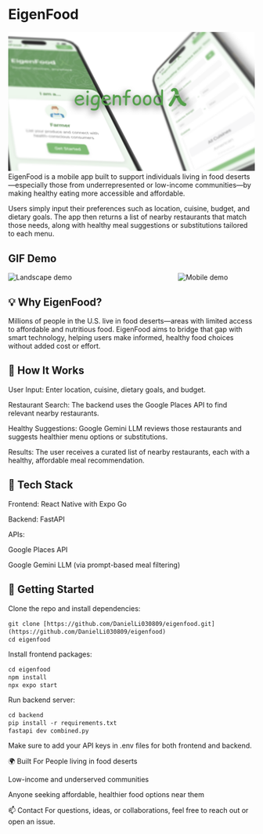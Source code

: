 # EigenFood
![banner](https://github.com/sa-mi/eigenfood/blob/daniel/banner.png)
EigenFood is a mobile app built to support individuals living in food deserts—especially those from underrepresented or low-income communities—by making healthy eating more accessible and affordable.

Users simply input their preferences such as location, cuisine, budget, and dietary goals. The app then returns a list of nearby restaurants that match those needs, along with healthy meal suggestions or substitutions tailored to each menu.

## GIF Demo

<p style="display: flex; align-items: center; gap: 1rem;">
  <img
    src="https://github.com/user-attachments/assets/df597f76-2381-4eb8-a17b-8e9ab80a9a57"
    alt="Landscape demo"
    width="95%"
  />
  <img
    src="https://github.com/user-attachments/assets/e4ec3379-3a35-46ae-b4e6-6eec60523b15"
    alt="Mobile demo"
    width="45%"
  />
</p>


## 💡 Why EigenFood?
Millions of people in the U.S. live in food deserts—areas with limited access to affordable and nutritious food. EigenFood aims to bridge that gap with smart technology, helping users make informed, healthy food choices without added cost or effort.

## 🔧 How It Works
User Input: Enter location, cuisine, dietary goals, and budget.

Restaurant Search: The backend uses the Google Places API to find relevant nearby restaurants.

Healthy Suggestions: Google Gemini LLM reviews those restaurants and suggests healthier menu options or substitutions.

Results: The user receives a curated list of nearby restaurants, each with a healthy, affordable meal recommendation.

## 🧰 Tech Stack
Frontend: React Native with Expo Go

Backend: FastAPI

APIs:

Google Places API

Google Gemini LLM (via prompt-based meal filtering)

## 🚀 Getting Started
Clone the repo and install dependencies:

```
git clone [https://github.com/DanielLi030809/eigenfood.git](https://github.com/DanielLi030809/eigenfood)
cd eigenfood
```

Install frontend packages:

```
cd eigenfood
npm install
npx expo start
```

Run backend server:

```
cd backend
pip install -r requirements.txt
fastapi dev combined.py
```
Make sure to add your API keys in .env files for both frontend and backend.

🌍 Built For
People living in food deserts

Low-income and underserved communities

Anyone seeking affordable, healthier food options near them

📫 Contact
For questions, ideas, or collaborations, feel free to reach out or open an issue.
